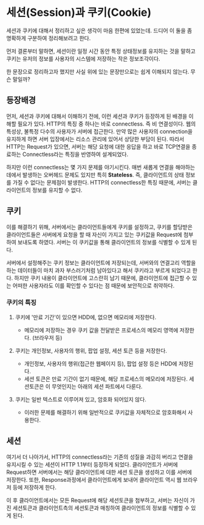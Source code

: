 # 세션(Session)과 쿠키(Cookie)

세션과 쿠키에 대해서 정리하고 싶은 생각이 마음 한편에 있었는데. 드디어 이 둘을 좀 명확하게 구분하여 정리해보려고 한다.

먼저 결론부터 말하면, 세션이란 일정 시간 동안 특정 상태정보를 유지하는 것을 말하고 쿠키는 유저의 정보를 사용자의 시스템에 저장하는 작은 정보조각이다.

한 문장으로 정리하고자 했지만 사실 위에 있는 문장만으로는 쉽게 이해되지 않는다. 무슨 말일까?


## 등장배경

먼저, 세션과 쿠키에 대해서 이해하기 전에, 이런 세션과 쿠키가 등장하게 된 배경을 이해할 필요가 있다. HTTP의 특징 중 하나는 바로 connectless. 즉 비 연결성이다. 웹의 특성상, 불특정 다수의 사용자가 서버에 접근한다. 만약 많은 사용자의 connection을 유지하게 하면 서버 입장에서는 리소스 관리에 있어서 상당한 부담이 된다. 따라서 HTTP는 Request가 있으면, 서버는 해당 요청에 대한 응답을 하고 바로 TCP연결을 종료하는 Connectless라는 특징을 반영하여 설계되었다.

하지만 이런 connectless는 몇 가지 문제를 야기시킨다. 매번 새롭게 연결을 해야하는 데에서 발생하는 오버헤드 문제도 있지만 특히 **Stateless**. 즉, 클라이언트의 상태 정보를 가질 수 없다는 문제점이 발생한다. HTTP의 connectless한 특징 때문에, 서버는 클라이언트의 정보를 유지할 수 없다.


## 쿠키

이를 해결하기 위해, 서버에서는 클라이언트들에게 쿠키를 설정하고, 쿠키를 할당받은 클라이언트들은 서버에게 요청을 할 때 자신이 가지고 있는 쿠키값을 Request에 첨부하여 보내도록 하였다. 서버는 이 쿠키값을 통해 클라이언트의 정보를 식별할 수 있게 된다.

서버에서 설정해주는 쿠키 정보는 클라이언트에 저장되는데, 서버와의 연결고리 역할을 하는 데이터들이 마치 과자 부스러기처럼 남아있다고 해서 쿠키라고 부르게 되었다고 한다. 하지만 쿠키 내용이 클라이언트에 고스란히 남기 때문에, 클라이언트에 접근할 수 있는 어떠한 사용자라도 이를 확인할 수 있다는 점 때문에 보안적으로 취약하다.

### 쿠키의 특징

1. 쿠키에 '만료 기간'이 있으면 HDD에, 없으면 메모리에 저장한다.
	* 메모리에 저장하는 경우 쿠키 값을 전달받은 프로세스의 메모리 영역에 저장한다. (브라우저 등)
	
2. 쿠키는 개인정보, 사용자의 행위, 팝업 설정, 세션 토큰 등을 저장한다.
	* 개인정보, 사용자의 행위(접근한 웹페이지 등), 팝업 설정 등은 HDD에 저장된다.
	* 세션 토큰은 만료 기간이 없기 때문에, 해당 프로세스의 메모리에 저장된다. 세션토큰은 이 무엇인지는 아래의 세션 파트에서 다룬다.

3. 쿠키는 일반 텍스트로 이루어져 있고, 암호화 되어있지 않다.
	* 이러한 문제를 해결하기 위해 일반적으로 쿠키값을 자체적으로 암호화해서 사용한다.


## 세션

여기서 더 나아가서, HTTP의 connectless라는 기존의 성질을 과감히 버리고 연결을 유지시킬 수 있는 세션이 HTTP 1.1부터 등장하게 되었다. 클라이언트가 서버에 Request하면 서버에서는 해당 클라이언트에 대한 세션 토큰을 생성하고 이를 서버에 저장한다. 또한, Response과정에서 클라이언트에게 보내어 클라이언트 역시 웹 브라우저 등에 저장하게 한다.

이 후 클라이언트에서는 모든 Request에 해당 세션토큰을 첨부하고, 서버는 자신이 가진 세션토큰과 클라이언트측의 세션토큰과 매칭하여 클라이언트의 정보를 식별할 수 있게 된다. 
